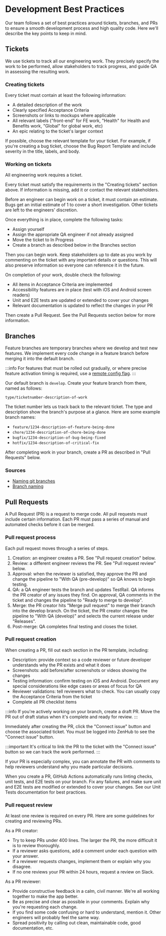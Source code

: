 # Development Best Practices

Our team follows a set of best practices around tickets, branches, and PRs to ensure a smooth development process and high quality code. Here we'll describe the key points to keep in mind.

## Tickets

We use tickets to track all our engineering work. They precisely specify the work to be performed, allow stakeholders to track progress, and guide QA in assessing the resulting work.

### Creating tickets

Every ticket must contain at least the following information:

- A detailed description of the work
- Clearly specified Acceptance Criteria
- Screenshots or links to mockups where applicable
- All relevant labels ("front-end" for FE work, "Health" for Health and Benefits work, "Global" for global work, etc)
- An epic relating to the ticket's larger context

If possible, choose the relevant template for your ticket. For example,  if you're creating a bug ticket, choose the Bug Report Template and include severity in the title, labels, and body.

### Working on tickets

All engineering work requires a ticket.

Every ticket must satisfy the requirements in the "Creating tickets" section above. If information is missing, add it or contact the relevant stakeholders.

Before an engineer can begin work on a ticket, it must contain an estimate. Bugs get an initial estimate of 1 to cover a short investigation. Other tickets are left to the engineers' discretion.

Once everything is in place, complete the following tasks:

- Assign yourself
- Assign the appropriate QA engineer if not already assigned
- Move the ticket to In Progress
- Create a branch as described below in the Branches section

Then you can begin work. Keep stakeholders up to date as you work by commenting on the ticket with any important details or questions. This will also preserve information so everyone can reference it in the future.

On completion of your work, double check the following:

- All items in Acceptance Criteria are implemented
- Accessibility features are in place (test with iOS and Android screen readers)
- Unit and E2E tests are updated or extended to cover your changes
- Relevant documentation is updated to reflect the changes in your PR

Then create a Pull Request. See the Pull Requests section below for more information.

## Branches

Feature branches are temporary branches where we develop and test new features. We implement every code change in a feature branch before merging it into the default branch.

:::info
For features that must be rolled out gradually, or where precise feature activation timing is required, use a [remote config flag](https://firebase.google.com/docs/remote-config/).
:::

Our default branch is `develop`. Create your feature branch from there, named as follows:

```
type/ticketnumber-description-of-work
```

The ticket number lets us track back to the relevant ticket. The type and description show the branch's purpose at a glance. Here are some example branch names:

- `feature/1234-description-of-feature-being-done`
- `chore/1234-description-of-chore-being-done`
- `bugfix/1234-description-of-bug-being-fixed`
- `hotfix/1234-description-of-critical-fix`

After completing work in your branch, create a PR as described in "Pull Requests" below.

### Sources

- [Naming git branches](https://gist.github.com/jefffederman/1d492f98b8e3913a75ca)
- [Branch naming](https://dev.to/varbsan/a-simplified-convention-for-naming-branches-and-commits-in-git-il4)

## Pull Requests

A Pull Request (PR) is a request to merge code. All pull requests must include certain information. Each PR must pass a series of manual and automated checks before it can be merged.

### Pull request process

Each pull request moves through a series of steps.

1. Creation: an engineer creates a PR. See "Pull request creation" below.
2. Review: a different engineer reviews the PR. See "Pull request review" below.
3. Approval: when the reviewer is satisfied, they approve the PR and change the pipeline to "With QA (pre-develop)" so QA knows to begin testing.
4. QA: a QA engineer tests the branch and updates TestRail. QA informs the PR creator of any issues they find. On approval, QA comments in the ticket and changes the pipeline to "Ready to merge to develop".
5. Merge: the PR creator hits "Merge pull request" to merge their branch into the develop branch. On the ticket, the PR creator changes the pipeline to "With QA (develop)" and selects the current release under "Releases".
6. Post-merge: QA completes final testing and closes the ticket.

### Pull request creation

When creating a PR, fill out each section in the PR template, including:
- Description: provide context so a code reviewer or future developer understands why the PR exists and what it does
- Screenshots: add before/after screenshots or videos showing the changes
- Testing information: confirm testing on iOS and Android. Document any special considerations like edge cases or areas of focus for QA
- Reviewer validations: tell reviewers what to check. You can usually copy the Acceptance Criteria from the ticket
- Complete all PR checklist items

:::info
If you're actively working on your branch, create a draft PR. Move the PR out of draft status when it's complete and ready for review.
:::

Immediately after creating the PR, click the "Connect issue" button and choose the associated ticket. You must be logged into ZenHub to see the "Connect issue" button.

:::important
It's critical to link the PR to the ticket with the "Connect issue" button so we can track the work performed.
:::

If your PR is especially complex, you can annotate the PR with comments to help reviewers understand why you made particular decisions.

When you create a PR, GitHub Actions automatically runs linting checks, unit tests, and E2E tests on your branch. Fix any failures, and make sure unit and E2E tests are modified or extended to cover your changes. See our Unit Tests documentation for best practices.

### Pull request review

At least one review is required on every PR. Here are some guidelines for creating and reviewing PRs.

As a PR creator:
- Try to keep PRs under 400 lines. The larger the PR, the more difficult it is to review thoroughly.
- If a reviewer asks questions, add a comment under each question with your answer.
- If a reviewer requests changes, implement them or explain why you disagree.
- If no one reviews your PR within 24 hours, request a review on Slack.

As a PR reviewer:
- Provide constructive feedback in a calm, civil manner. We're all working together to make the app better.
- Be as precise and clear as possible in your comments. Explain why you're requesting each change.
- If you find some code confusing or hard to understand, mention it. Other engineers will probably feel the same way.
- Spread positivity by calling out clean, maintainable code, good documentation, etc.
